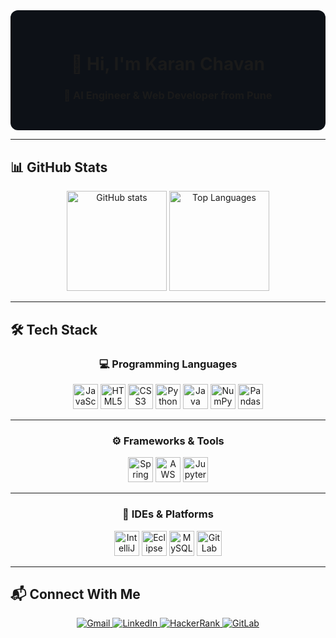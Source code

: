 <div align="center" style="background-color:#0d1117; padding: 30px; border-radius: 12px;">

# 👋 Hi, I'm **Karan Chavan**  
### 🚀 AI Engineer & Web Developer from Pune  

</div>

---

## 📊 GitHub Stats
<div align="center">
  <img src="https://github-readme-stats.vercel.app/api?username=12345678Jgv&show_icons=true&theme=radical&count_private=true&include_all_commits=true&hide_border=false" height="160" alt="GitHub stats" />
  <img src="https://github-readme-stats.vercel.app/api/top-langs?username=12345678Jgv&layout=compact&theme=radical&langs_count=8&hide_border=false" height="160" alt="Top Languages" />
</div>

---

## 🛠️ Tech Stack
<div align="center">

### 💻 Programming Languages  
<img src="https://cdn.jsdelivr.net/gh/devicons/devicon/icons/javascript/javascript-original.svg" height="40" alt="JavaScript" />
<img src="https://cdn.jsdelivr.net/gh/devicons/devicon/icons/html5/html5-original.svg" height="40" alt="HTML5" />
<img src="https://cdn.jsdelivr.net/gh/devicons/devicon/icons/css3/css3-original.svg" height="40" alt="CSS3" />
<img src="https://skillicons.dev/icons?i=py" height="40" alt="Python" />
<img src="https://skillicons.dev/icons?i=java" height="40" alt="Java" />
<img src="https://cdn.simpleicons.org/numpy/013243" height="40" alt="NumPy" />
<img src="https://cdn.simpleicons.org/pandas/150458" height="40" alt="Pandas" />

---

### ⚙️ Frameworks & Tools  
<img src="https://cdn.simpleicons.org/spring/6DB33F" height="40" alt="Spring Boot" />
<img src="https://skillicons.dev/icons?i=aws" height="40" alt="AWS" />
<img src="https://cdn.simpleicons.org/jupyter/F37626" height="40" alt="Jupyter" />

---

### 🧰 IDEs & Platforms  
<img src="https://skillicons.dev/icons?i=idea" height="40" alt="IntelliJ IDEA" />
<img src="https://skillicons.dev/icons?i=eclipse" height="40" alt="Eclipse" />
<img src="https://skillicons.dev/icons?i=mysql" height="40" alt="MySQL" />
<img src="https://skillicons.dev/icons?i=gitlab" height="40" alt="GitLab" />

</div>

---

## 📬 Connect With Me  
<div align="center">
  <a href="mailto:your-email@gmail.com">
    <img src="https://img.shields.io/badge/Gmail-D14836?style=for-the-badge&logo=gmail&logoColor=white" alt="Gmail" />
  </a>
  <a href="https://www.linkedin.com/in/karan-chavan-061a99244" target="_blank">
    <img src="https://img.shields.io/badge/LinkedIn-0077B5?style=for-the-badge&logo=linkedin&logoColor=white" alt="LinkedIn" />
  </a>
  <a href="https://www.hackerrank.com/" target="_blank">
    <img src="https://img.shields.io/badge/HackerRank-2EC866?style=for-the-badge&logo=hackerrank&logoColor=white" alt="HackerRank" />
  </a>
  <a href="https://gitlab.com/" target="_blank">
    <img src="https://img.shields.io/badge/GitLab-FC6D26?style=for-the-badge&logo=gitlab&logoColor=white" alt="GitLab" />
  </a>
</div>
